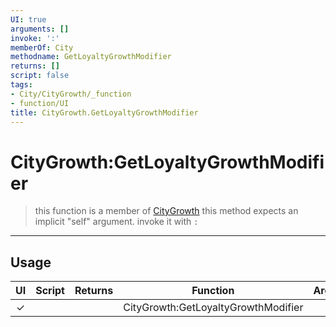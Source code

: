 ```yaml
---
UI: true
arguments: []
invoke: ':'
memberOf: City
methodname: GetLoyaltyGrowthModifier
returns: []
script: false
tags:
- City/CityGrowth/_function
- function/UI
title: CityGrowth.GetLoyaltyGrowthModifier
---
```

# CityGrowth:GetLoyaltyGrowthModifier
> this function is a member of [CityGrowth](civ-6/lua/CityGrowth.md)
> this method expects an implicit "self" argument. invoke it with `:`
-----
## Usage
|  UI | Script | Returns | Function | Arguments |
|:---:|:------:|-------:|:--------:|:---------|
|✓| ||CityGrowth:GetLoyaltyGrowthModifier||
